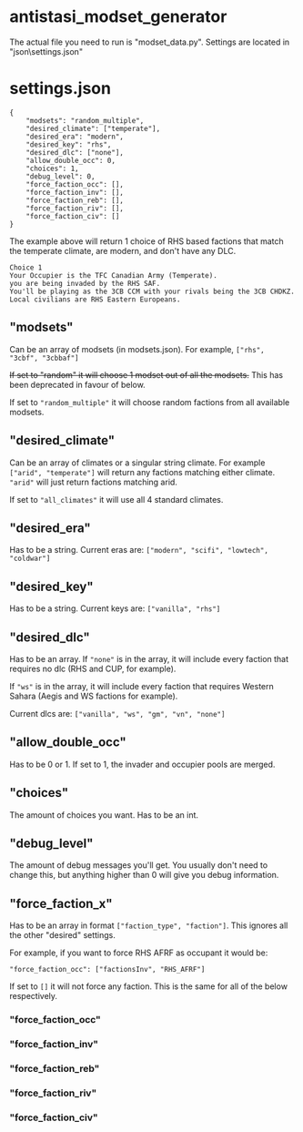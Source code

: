 # antistasi_modset_generator
 
The actual file you need to run is "modset_data.py". Settings are located in "json\settings.json"

# settings.json
```
{
    "modsets": "random_multiple",
    "desired_climate": ["temperate"],
    "desired_era": "modern",
    "desired_key": "rhs",
    "desired_dlc": ["none"],
    "allow_double_occ": 0,
    "choices": 1,
    "debug_level": 0,
    "force_faction_occ": [],
    "force_faction_inv": [],
    "force_faction_reb": [],
    "force_faction_riv": [],
    "force_faction_civ": []
}
```

The example above will return 1 choice of RHS based factions that match the temperate climate, are modern, and don't have any DLC.

```
Choice 1
Your Occupier is the TFC Canadian Army (Temperate).
you are being invaded by the RHS SAF.
You'll be playing as the 3CB CCM with your rivals being the 3CB CHDKZ.
Local civilians are RHS Eastern Europeans.
```

## "modsets" 
Can be an array of modsets (in modsets.json). For example, `["rhs", "3cbf", "3cbbaf"]`

~~If set to "random" it will choose 1 modset out of all the modsets.~~
This has been deprecated in favour of below.

If set to `"random_multiple"` it will choose random factions from all available modsets.

## "desired_climate"
Can be an array of climates or a singular string climate. For example `["arid", "temperate"]` will return any factions matching either climate. `"arid"` will just return factions matching arid.

If set to `"all_climates"` it will use all 4 standard climates.

## "desired_era"
Has to be a string. Current eras are: `["modern", "scifi", "lowtech", "coldwar"]`

## "desired_key"
Has to be a string. Current keys are: `["vanilla", "rhs"]`

## "desired_dlc"
Has to be an array. If `"none"` is in the array, it will include every faction that requires no dlc (RHS and CUP, for example).

If `"ws"` is in the array, it will include every faction that requires Western Sahara (Aegis and WS factions for example).

Current dlcs are: `["vanilla", "ws", "gm", "vn", "none"]`

## "allow_double_occ"
Has to be 0 or 1. If set to 1, the invader and occupier pools are merged.

## "choices"
The amount of choices you want. Has to be an int.

## "debug_level"
The amount of debug messages you'll get. You usually don't need to change this, but anything higher than 0 will give you debug information.

## "force_faction_x"
Has to be an array in format `["faction_type", "faction"]`. This ignores all the other "desired" settings.

For example, if you want to force RHS AFRF as occupant it would be: 

`"force_faction_occ": ["factionsInv", "RHS_AFRF"]`

If set to `[]` it will not force any faction. This is the same for all of the below respectively.

### "force_faction_occ"

### "force_faction_inv"

### "force_faction_reb"

### "force_faction_riv"

### "force_faction_civ"
